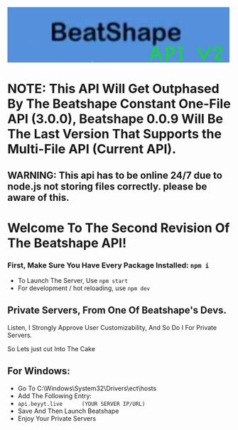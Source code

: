 ![bro](nahh.png)
# NOTE: This API Will Get Outphased By The Beatshape Constant One-File API (3.0.0), Beatshape 0.0.9 Will Be The Last Version That Supports the Multi-File API (Current API).
## WARNING: This api has to be online 24/7 due to node.js not storing files correctly. please be aware of this.
# Welcome To The Second Revision Of The Beatshape API!
### First, Make Sure You Have Every Package Installed: `npm i`
- To Launch The Server, Use ``npm start``
- For development / hot reloading, use ``npm dev``


## Private Servers, From One Of Beatshape's Devs.
Listen, I Strongly Approve User Customizability, And So Do I For Private Servers.

So Lets just cut Into The Cake

## For Windows:
- Go To C:\Windows\System32\Drivers\ect\hosts
- Add The Following Entry:
- ``api.beyyt.live      (YOUR SERVER IP/URL)``
- Save And Then Launch Beatshape
- Enjoy Your Private Servers
